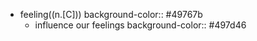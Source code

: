 - feeling((n.[C]))
  background-color:: #49767b
	- influence our feelings
	  background-color:: #497d46